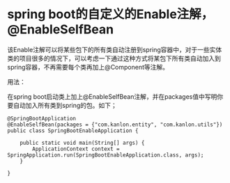 # spring boot的自定义的Enable注解，@EnableSelfBean

该Enable注解可以将某些包下的所有类自动注册到spring容器中，对于一些实体类的项目很多的情况下，可以考虑一下通过这种方式将某包下所有类自动加入到spring容器，不再需要每个类再加上@Component等注解。<br/>

用法：<br/>

在spring boot启动类上加上@EnableSelfBean注解，并在packages值中写明你要自动加入所有类到spring的包。如下；<br/>

```
@SpringBootApplication
@EnableSelfBean(packages = {"com.kanlon.entity", "com.kanlon.utils"})
public class SpringBootEnableApplication {

    public static void main(String[] args) {
        ApplicationContext context = SpringApplication.run(SpringBootEnableApplication.class, args);
    }
    
}
```